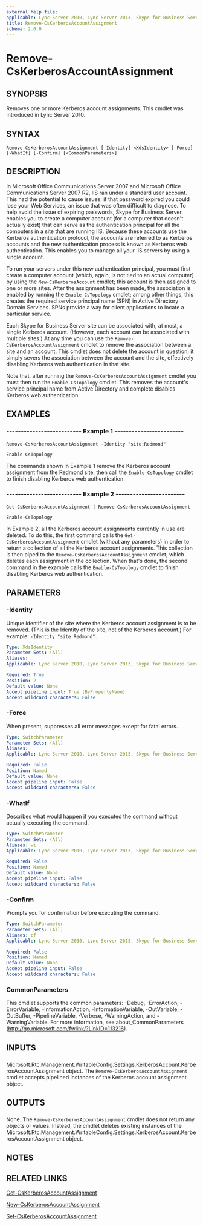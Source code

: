 ```yaml
---
external help file: 
applicable: Lync Server 2010, Lync Server 2013, Skype for Business Server 2015, Skype for Business Server 2019
title: Remove-CsKerberosAccountAssignment
schema: 2.0.0
---
```


# Remove-CsKerberosAccountAssignment

## SYNOPSIS
Removes one or more Kerberos account assignments.
This cmdlet was introduced in Lync Server 2010.


## SYNTAX

```
Remove-CsKerberosAccountAssignment [-Identity] <XdsIdentity> [-Force] [-WhatIf] [-Confirm] [<CommonParameters>]
```

## DESCRIPTION
In Microsoft Office Communications Server 2007 and Microsoft Office Communications Server 2007 R2, IIS ran under a standard user account.
This had the potential to cause issues: if that password expired you could lose your Web Services, an issue that was often difficult to diagnose.
To help avoid the issue of expiring passwords, Skype for Business Server enables you to create a computer account (for a computer that doesn't actually exist) that can serve as the authentication principal for all the computers in a site that are running IIS.
Because these accounts use the Kerberos authentication protocol, the accounts are referred to as Kerberos accounts and the new authentication process is known as Kerberos web authentication.
This enables you to manage all your IIS servers by using a single account.

To run your servers under this new authentication principal, you must first create a computer account (which, again, is not tied to an actual computer) by using the `New-CsKerberosAccount` cmdlet; this account is then assigned to one or more sites.
After the assignment has been made, the association is enabled by running the `Enable-CsTopology` cmdlet; among other things, this creates the required service principal name (SPN) in Active Directory Domain Services.
SPNs provide a way for client applications to locate a particular service.

Each Skype for Business Server site can be associated with, at most, a single Kerberos account.
(However, each account can be associated with multiple sites.) At any time you can use the `Remove-CsKerberosAccountAssignment` cmdlet to remove the association between a site and an account.
This cmdlet does not delete the account in question; it simply severs the association between the account and the site, effectively disabling Kerberos web authentication in that site.

Note that, after running the `Remove-CsKerberosAccountAssignment` cmdlet you must then run the `Enable-CsTopology` cmdlet.
This removes the account's service principal name from Active Directory and complete disables Kerberos web authentication.


## EXAMPLES

### -------------------------- Example 1 ------------------------
```
Remove-CsKerberosAccountAssignment -Identity "site:Redmond"

Enable-CsTopology
```

The commands shown in Example 1 remove the Kerberos account assignment from the Redmond site, then call the `Enable-CsTopology` cmdlet to finish disabling Kerberos web authentication.


### -------------------------- Example 2 ------------------------
```
Get-CsKerberosAccountAssignment | Remove-CsKerberosAccountAssignment

Enable-CsTopology
```

In Example 2, all the Kerberos account assignments currently in use are deleted.
To do this, the first command calls the `Get-CsKerberosAccountAssignment` cmdlet (without any parameters) in order to return a collection of all the Kerberos account assignments.
This collection is then piped to the `Remove-CsKerberosAccountAssignment` cmdlet, which deletes each assignment in the collection.
When that's done, the second command in the example calls the `Enable-CsTopology` cmdlet to finish disabling Kerberos web authentication.


## PARAMETERS

### -Identity
Unique identifier of the site where the Kerberos account assignment is to be removed.
(This is the Identity of the site, not of the Kerberos account.) For example: `-Identity "site:Redmond"`.

```yaml
Type: XdsIdentity
Parameter Sets: (All)
Aliases: 
Applicable: Lync Server 2010, Lync Server 2013, Skype for Business Server 2015

Required: True
Position: 2
Default value: None
Accept pipeline input: True (ByPropertyName)
Accept wildcard characters: False
```

### -Force
When present, suppresses all error messages except for fatal errors.

```yaml
Type: SwitchParameter
Parameter Sets: (All)
Aliases: 
Applicable: Lync Server 2010, Lync Server 2013, Skype for Business Server 2015

Required: False
Position: Named
Default value: None
Accept pipeline input: False
Accept wildcard characters: False
```

### -WhatIf
Describes what would happen if you executed the command without actually executing the command.

```yaml
Type: SwitchParameter
Parameter Sets: (All)
Aliases: wi
Applicable: Lync Server 2010, Lync Server 2013, Skype for Business Server 2015

Required: False
Position: Named
Default value: None
Accept pipeline input: False
Accept wildcard characters: False
```

### -Confirm
Prompts you for confirmation before executing the command.

```yaml
Type: SwitchParameter
Parameter Sets: (All)
Aliases: cf
Applicable: Lync Server 2010, Lync Server 2013, Skype for Business Server 2015

Required: False
Position: Named
Default value: None
Accept pipeline input: False
Accept wildcard characters: False
```

### CommonParameters
This cmdlet supports the common parameters: -Debug, -ErrorAction, -ErrorVariable, -InformationAction, -InformationVariable, -OutVariable, -OutBuffer, -PipelineVariable, -Verbose, -WarningAction, and -WarningVariable. For more information, see about_CommonParameters (http://go.microsoft.com/fwlink/?LinkID=113216).

## INPUTS

###  
Microsoft.Rtc.Management.WritableConfig.Settings.KerberosAccount.KerberosAccountAssignment object.
The `Remove-CsKerberosAccountAssignment` cmdlet accepts pipelined instances of the Kerberos account assignment object.

## OUTPUTS

###  
None.
The `Remove-CsKerberosAccountAssignment` cmdlet does not return any objects or values.
Instead, the cmdlet deletes existing instances of the Microsoft.Rtc.Management.WritableConfig.Settings.KerberosAccount.KerberosAccountAssignment object.

## NOTES

## RELATED LINKS

[Get-CsKerberosAccountAssignment](Get-CsKerberosAccountAssignment.md)

[New-CsKerberosAccountAssignment](New-CsKerberosAccountAssignment.md)

[Set-CsKerberosAccountAssignment](Set-CsKerberosAccountAssignment.md)
